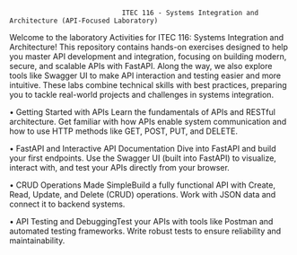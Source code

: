                                 ITEC 116 - Systems Integration and Architecture (API-Focused Laboratory)

Welcome to the laboratory Activities for ITEC 116: Systems Integration and Architecture! This repository contains hands-on exercises designed to help you master API development and integration, focusing on building modern, secure, and scalable APIs with FastAPI. Along the way, we also explore tools like Swagger UI to make API interaction and testing easier and more intuitive.
These labs combine technical skills with best practices, preparing you to tackle real-world projects and challenges in systems integration.

• Getting Started with APIs
Learn the fundamentals of APIs and RESTful architecture. Get familiar with how APIs enable system communication and how to use HTTP methods like GET, POST, PUT, and DELETE.

•	FastAPI and Interactive API Documentation
Dive into FastAPI and build your first endpoints. Use the Swagger UI (built into FastAPI) to visualize, interact with, and test your APIs directly from your browser.

•	CRUD Operations Made SimpleBuild a fully functional API with Create, Read, Update, and Delete (CRUD) operations. Work with JSON data and connect it to backend systems.

•	API Testing and DebuggingTest your APIs with tools like Postman and automated testing frameworks. Write robust tests to ensure reliability and maintainability.
